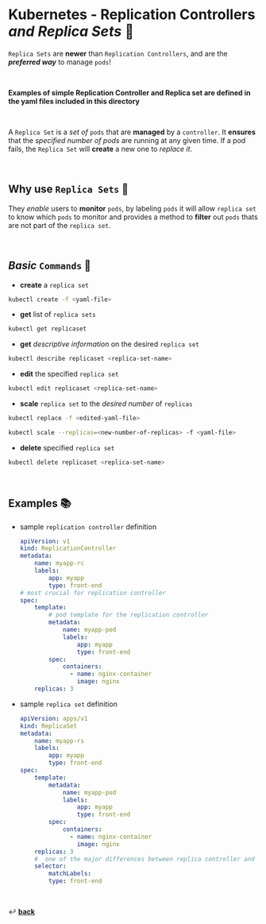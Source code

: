# **Kubernetes** - **Replication Controllers** *and* ***Replica Sets*** 👯

`Replica Sets` are **newer** than `Replication Controllers`, and are the ***preferred way*** to manage `pods`!

<br />

**Examples of simple Replication Controller and Replica set are defined in the yaml files included in this directory**

<br />

A `Replica Set` is a *set of* `pods` that are **managed** by a `controller`. It **ensures** that the *specified number of pods* are running at any given time. If a pod fails, the `Replica Set` will **create** a new one to *replace it*.

<br />

## **Why** use `Replica Sets` 💭

They *enable* users to **monitor** `pods`, by labeling `pods` it will allow `replica set` to know which `pods` to monitor and provides a method to **filter** out `pods` thats are not part of the `replica set`.

<br />

## ***Basic*** `Commands` 📝

* **create** a `replica set`

```bash
kubectl create -f <yaml-file>
```

* **get** list of `replica sets`

```bash
kubectl get replicaset
```

* **get** *descriptive information* on the desired `replica set`

```bash
kubectl describe replicaset <replica-set-name>
```

* **edit** the specified `replica set`

```bash
kubectl edit replicaset <replica-set-name>
```

* **scale** `replica set` to the *desired number* of `replicas`

```bash
kubectl replace -f <edited-yaml-file>
```

```bash
kubectl scale --replicas=<new-number-of-replicas> -f <yaml-file>
```

* **delete** specified `replica set`

```bash
kubectl delete replicaset <replica-set-name>
```

<br />

## **Examples** 📚

* sample `replication controller` definition

    ```yaml
    apiVersion: v1
    kind: ReplicationController
    metadata:
        name: myapp-rc
        labels:
            app: myapp
            type: front-end
    # most crucial for replication controller
    spec:
        template:
            # pod template for the replication controller
            metadata:
                name: myapp-pod
                labels:
                    app: myapp
                    type: front-end
            spec:
                containers:
                  - name: nginx-container
                    image: nginx
        replicas: 3
    ```

* sample `replica set` definition

    ```yaml
    apiVersion: apps/v1
    kind: ReplicaSet
    metadata:
        name: myapp-rs
        labels:
            app: myapp
            type: front-end
    spec: 
        template:
            metadata:
                name: myapp-pod
                labels:
                    app: myapp
                    type: front-end
            spec:
                containers:
                  - name: nginx-container
                    image: nginx
        replicas: 3
        #  one of the major differences between replica controller and replica set
        selector: 
            matchLabels:
            type: front-end
    ```

<br>

↩️ [**back**](../)
